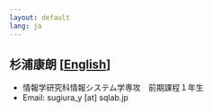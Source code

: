 ```yaml
---
layout: default
lang: ja
---
```


## 杉浦康朗 [[English](./oguchi321_en)]

- 情報学研究科情報システム学専攻　前期課程１年生
- Email: sugiura_y [at] sqlab.jp